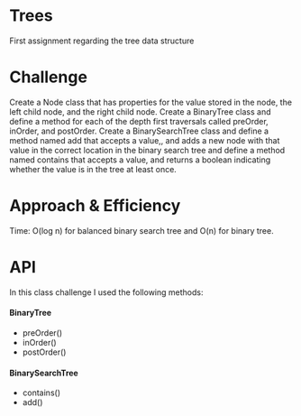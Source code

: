 # Trees
First assignment regarding the tree data structure

# Challenge  

Create a Node class that has properties for the value stored in the node, the left child node, and the right child node.
Create a BinaryTree class and define a method for each of the depth first traversals called preOrder, inOrder, and postOrder.
Create a BinarySearchTree class and define a method named add that accepts a value,, and adds a new node with that value in the correct location in the binary search tree
and define a method named contains that  accepts a value, and returns a boolean indicating whether the value is in the tree at least once.


# Approach & Efficiency  
Time: O(log n) for balanced binary search tree and O(n) for binary tree.  

# API
In this class challenge I used the following methods:	
#### BinaryTree  
- preOrder()  
- inOrder()  
- postOrder()	  

#### BinarySearchTree  
- contains()  
- add()